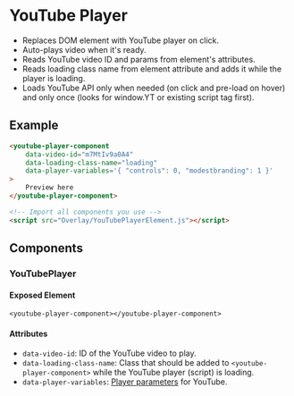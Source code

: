 # YouTube Player

- Replaces DOM element with YouTube player on click.
- Auto-plays video when it's ready.
- Reads YouTube video ID and params from element's attributes.
- Reads loading class name from element attribute and adds it while the player is loading.
- Loads YouTube API only when needed (on click and pre-load on hover) and only once (looks for
window.YT or existing script tag first).

## Example

````html
<youtube-player-component
    data-video-id="m7MtIv9a0A4"
    data-loading-class-name="loading"
    data-player-variables='{ "controls": 0, "modestbranding": 1 }'
>
    Preview here
</youtube-player-component>

<!-- Import all components you use -->
<script src="Overlay/YouTubePlayerElement.js"></script>
````

## Components

### YouTubePlayer

#### Exposed Element
`<youtube-player-component></youtube-player-component>`

#### Attributes
- `data-video-id`: ID of the YouTube video to play.
- `data-loading-class-name`: Class that should be added to `<youtube-player-component>` while
the YouTube player (script) is loading.
- `data-player-variables`: [Player parameters](https://developers.google.com/youtube/player_parameters.html?playerVersion=HTML5)
for YouTube.

